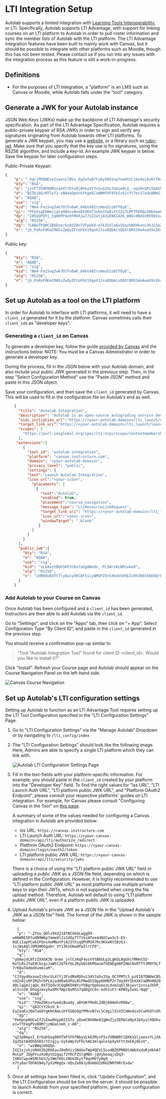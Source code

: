 # LTI Integration Setup

Autolab supports a limited integration with [Learning Tools Interoperability](http://www.imsglobal.org/activity/learning-tools-interoperability), or LTI. Specifically, Autolab supports LTI Advantage, 
with support for linking courses on an LTI platform to Autolab in order to pull roster information and sync the member
lists of Autolab with the LTI platform. The LTI Advantage integration features have been built to mainly work with Canvas,
but it should be possible to integrate with other platforms such as Moodle, though this has not been tested. Please
contact us if you run into any issues with the integration process as this feature is still a work-in-progress.

## Definitions
- For the purposes of LTI Integration, a "platform" is an LMS such as Canvas or Moodle, while Autolab falls under the "tool" category.

## Generate a JWK for your Autolab instance
JSON Web Keys (JWKs) make up the backbone of LTI Advantage's security specification. 
As part of the LTI Advantage Specification, Autolab requires a public-private keypair of RSA JWKs in order to sign
and verify any signatures originating from Autolab towards other LTI platforms. To generate a JWK keypair, you may use 
a [website](https://mkjwk.org/), or a library such as [ruby-jwt](https://github.com/jwt/ruby-jwt). 
Make sure that you specify that the key use is for signatures, using the RS256 algorithm, and include a key-id. An example
JWK keypair is below. Save the keypair for later configuration steps.

Public-Private Keypair:
```json
{
    "p": "_VqrjPDQHEce2zwxnzlBVu_6gZwfwBftu8yX8Q1np7nw9StC16e4oi8vKtTHc6hy-byOU-JyKV0Dj9LZXF_r5_HZlCEVCg9J4oopsINAwi1ekWRWj3pGCJaJ6M9QdWTd3Q0zzWVowdeDmwfWGQKesoM7O4JkxzFRV1w-8GqQYyM",
    "kty": "RSA",
    "q": "jzrFTIhNP80RUzqX4lYESsBjBhkyXY7nSsOJXLtUmie0LG_-aqJ0nSRi5Q4hhDsou3VjMWj-7QvwrgYw4GF5ktlDdEN874TuIRY2LeuWa1WlsYg7QN31G89tPFb7IxlxY9D0KG0Tg3NkXkZ1t2OgQZZeY_uTsY5yJ9e1Zb0Lpec",
    "d": "BSZb18GcM7lo72-sB84aOpUrkfhgmECsWBMfXF9fbIv8jsYt7mc5leduANHSf7aFTS39XQtGZUoZ6DLT2b-DhF2_VJCjm0r2P-YnzHV8QJ9iQKu9tEeclRFR7xeFh0HE39f28n_DKSsvUfkMjPY79Jyw7ctYezLoUJFEP1UI9W1zVbJgRn8GHv438qKGzwJWKWfNVMbNuW9eLLkR5ejPZMts_0cLF3e6JLOZCL2x6yrrqwE8bXehUHDIsVnE-YT0yHWiuNge5YZaicHhQDRqEQZ80KYUzLCecstEPCCyB5UPVP-dhuZhkM0xfadwI61oGFaF5HSNjsW-gjxsE7RIHQ",
    "e": "AQAB",
    "use": "sig",
    "kid": "Nm4-PaiSvgIwk7OlFn0wK_64bt402rsHmu5zz8fTOyE",
    "qi": "PFp5xgEbWmzjgtxHBGvsBxm8YXKUf3xhm3fpBiXYIZo7LMf7PERQzIWb4amFqq0CBfShYgm9tFwdt2ldIQXvhqY2n3bp-Jp1M5P_YD89FR5-YJLk9PnFfEOEJnD1fqRILMWXUGJxL1YxLMIXXkbbhozrh2-2C-Rku7MFdIMA4UI",
    "dp": "10SkQPQYj_5qHHPP4e9fMkRjwJ7sZ2atjAVyENKIAX6_W0Gv4NdUzRF0bVswQXiegM4SzPm6cKTkst6_63phUsovSmq1mr-U0tT8SUusyZCNKtJrriuBuChY86S7Q5Q542olWt9QnGvHGgIVi1iriRhySsUnZgzkhWsO225gUqs",
    "alg": "RS256",
    "dq": "LKWoTPQMCIBXDzerks03Z0nTVFpUXd-m76JGVla6x5bqzhNXHkxnx3hJL5eZEQwT5WNxOTy-gov_SW_6mmcoK4N4SGylLFCmnj-7QdM3P1wiW1XZCp5lwnaFWZLPlCBhPTksctGVjJtSxSR3m2P915QU9lu8rVN2-D6AeCdW0y8",
    "n": "jb_PoRxF0KaCMASsZwQyZFtoF6X19geXJJsx8QbAcsQEKt8RX34eAueVXn1K49UaGDkK-G9UCDmLDYTKMgjz1mtFKuV2J6CwowplkBq9rE_fUgkSY0XfLC3pCRSaQ6kjwwUjbFjF7tWVQHFhTgjqQ85HA5Pd3ix1yHnMPaNZ08CwucAx1st_WLauEmqdkmfXNIA65S5CO8EXxo94CVJ-DIZ3X7HDJq0m28SRKMR7sPM1q8A3a3z_n7DzIytjRyQkLcCWQq9oLT5dTuvAHz3Hasb1hqGqy9uS3RCFvjXk3GW3JMonVfhJ7310gUCAojEqsQ06vtoLp0g0QsjTUbADlQ"
}
```
Public key:
```json
{
    "kty": "RSA",
    "e": "AQAB",
    "use": "sig",
    "kid": "Nm4-PaiSvgIwk7OlFn0wK_64bt402rsHmu5zz8fTOyE",
    "alg": "RS256",
    "n": "jb_PoRxF0KaCMASsZwQyZFtoF6X19geXJJsx8QbAcsQEKt8RX34eAueVXn1K49UaGDkK-G9UCDmLDYTKMgjz1mtFKuV2J6CwowplkBq9rE_fUgkSY0XfLC3pCRSaQ6kjwwUjbFjF7tWVQHFhTgjqQ85HA5Pd3ix1yHnMPaNZ08CwucAx1st_WLauEmqdkmfXNIA65S5CO8EXxo94CVJ-DIZ3X7HDJq0m28SRKMR7sPM1q8A3a3z_n7DzIytjRyQkLcCWQq9oLT5dTuvAHz3Hasb1hqGqy9uS3RCFvjXk3GW3JMonVfhJ7310gUCAojEqsQ06vtoLp0g0QsjTUbADlQ"
}
```
## Set up Autolab as a tool on the LTI platform

In order for Autolab to interface with LTI platforms, it will need to have a `client_id` generated for it by the platform.
 Canvas sometimes calls their `client_id`s as "developer keys".
### Generating a `client_id` on Canvas
To generate a developer key, follow the guide [provided by Canvas](https://community.canvaslms.com/t5/Admin-Guide/How-do-I-configure-an-LTI-key-for-an-account/ta-p/140)
and the instructions below. NOTE: You must be a Canvas Administrator in order to generate a developer key.

During the process, fill in the JSON below with your Autolab domain, and also include your public JWK generated in the previous
step. Then, in the step "Select Configuration Method" use the "Paste JSON" method and paste in this JSON object.

Save your configuration, and then save the `client_id` generated by Canvas. This will be used to fill in the configuration file
on Autolab's end as well.

```json
    {
      "title": "Autolab Integration",
      "description": "Autolab is an open-source autograding service developed by students, for students",
      "oidc_initiation_url":"https://<your-autolab-domain>/lti_launch/oidc_login/",
      "target_link_uri":"https://<your-autolab-domain>/lti_launch/launch/",
      "scopes": [
        "https://purl.imsglobal.org/spec/lti-nrps/scope/contextmembership.readonly"
      ],
     "extensions":[
        {
          "tool_id": "autolab-integration",
          "platform": "canvas.instructure.com",
          "domain": "<your-autolab-domain>",
          "privacy_level": "public",
          "settings": {
          "text":"Launch Autolab Integration",
          "icon_url":"<your-icon>",
            "placements": [
              {
                "text":"Autolab",
                "enabled": true,
                "placement":"course_navigation",
                "message_type": "LtiResourceLinkRequest",
                "target_link_uri": "https://<your-autolab-domain>/lti_launch/launch/",
                "icon_url":"<your-icon>",
                "windowTarget": "_blank"
               }
            ]
          }
        }
      ],
      "public_jwk":{
        "kty": "RSA",
        "e": "AQAB",
        "use": "sig",
        "kid": "vLkAvsYBQk5KF3lRxYaUgOWodo_-PL5WrzKLNMcwke0",
        "alg": "RS256",
        "n": "iHN9QvbOTCTlyQwiyUKCAF5iLyAMGPZSnS46okSH5EZv0k3B65k0DdQr8b454RfwOABp7FgXKOEG4oMG62GiFoWebf1nKVBF5O80QOHZquTZLXYPMBKW9FVB0oDol-pzzNmqX0iDPBnCsoII3S8_sDn5V4ur3LUKM2j7oBBphhAPiin8Oh64gnAPS5nlnJmaV8VIbOdpQgzLLHPH4jIfjFhvIKzwRf1kqQGZsUaGYhrGZTusPOLJ0nBHlNh5cEEjbfp0oEvsNJoMzF0COZaMt2d89G7-oaVE64vcEc4rRbW4g1nL4NbeO8xh1Vkhp4rsqL8Zw__DHNue-8kJQt2LUw"
      }
    }
```
### Add Autolab to your Course on Canvas

Once Autolab has been configured and a `client_id` has been generated, Instructors are then able to add Autolab via the `client_id`.

Go to "Settings", and click on the "Apps" tab, then click on "+ App". Select Configuration Type "By Client ID", and paste in the `client_id` generated in the 
previous step.

You should receive a confirmation pop-up similar to 
> "Tool "Autolab Integration Tool" found for client ID <client_id>. Would you like to install it?"

Click "Install". Refresh your Course page and Autolab should appear on the Course Navigation Panel on the left-hand side.

![Canvas Course Navigation](/images/Canvas_Course_Navigation.png)

## Set up Autolab's LTI configuration settings

Setting up Autolab to function as an LTI Advantage Tool requires setting up the LTI Tool Configuration specified in the "LTI Configuration Settings" Page.

1. Go to "LTI Configuration Settings" via the "Manage Autolab" Dropdown or by navigating to `/lti_config/index`

2. The "LTI Configuration Settings" should look like the following image. Here, Admins are able to specify a single LTI platform which they can link with.

     ![Autolab LTI Configuration Settings Page](/images/lti_configuration_settings.png)

3. Fill in the text-fields with your platform-specific information. For example, you should paste in the `client_id` created by your platform into the "Developer Key" field.
   To find the right values for "iss URL", "LTI Launch Auth URL", "LTI platform public JWK URL", and "Platform OAuth2 Endpoint", please consult your respective platforms' guides
   on LTI integration. For example, for Canvas please consult "Configuring Canvas in the Tool" on [this page](https://canvas.instructure.com/doc/api/file.lti_dev_key_config.html).
   
     A summary of some of the values needed for configuring a Canvas integration in Autolab are provided below:
      
     - iss URL: `https://canvas.instructure.com`
     - LTI Launch Auth URL: `https://<your-canvas-domain>/api/lti/authorize_redirect`
     - Platform OAuth2 Endpoint: `https://<your-canvas-domain>/login/oauth2/token`
     - LTI platform public JWK URL: `https://<your-canvas-domain>/api/lti/security/jwks`

     There is a choice of using the "LTI platform public JWK URL" field or uploading a public JWK as a JSON file field, depending on which is defined in the Configuration. However, it is highly recommended to use
     "LTI platform public JWK URL" as most platforms use multiple private keys to sign their JWTs, which is not supported when using the file upload method. Therefore, Autolab will default to using "LTI platform public JWK URL", even if a platform public JWK is uploaded.
   
4. Upload Autolab's private JWK as a JSON file in the "Upload Autolab's JWK as a JSON file" field. The format of the JWK is shown in the sample below:


         {
         "p": "-ZtUu_QDlz9XX218fNCUkGLwggD9-w86WRE5R7uON9W6p7mme8l2z2dOyTTftkiHTee4dN2Cww3c5-EV-6QCiIapPCwbIFQxsXeMNatPjA2IthiqQPUM1R7Rc9KkwRYIBz6J-1sjWsAQlJDM3WOGgabr_VY13KsG6wOPw2lrCF0",
         "kty": "RSA",
         "q": "yDAwjdLNfzZXXGK3b_Unmx_jvlCzKqF4ysYVtB6ULg3LgKGLBgGhcYMHnCU2-KeTLRsJYaE8CbigiJaWtC2QfkYbLZ6yU8v8kM5wum7hENEgm8PINbCNxRTTYJM9Y5LTzKnNMPYu1DXUx7iC_TkeAX0Gj-7rKBaTAdmdXvmbieM",
         "d": "CJYgyd0xavwIjOocVL4lYj2FsdMxRDhu13457a5v3Sq_OCfPMTL5_pzE187DN0eCBSOGUTmTYbsiJVkOeO-cHZoOjsRFIM2hrDPLAjud00a6dPoLNlPNwQ5IQppHXMbP2r7Uq30Y1hXXA7aQMnH0205Wv7bgWVd1yBO-d0LlqgA1jqQx_8XTIOdv3CQgBKOXWtvYhBgrOpUoeozL9xm2qbl3bjwvr1cniaJhhP_vUNVjphdxpA1aczOr0ZYJNebwrEoNndnEGlIYr0MkQmatnGmw-al5cn20_DhGgzmxykwXMYfWpt9xM5S7q8DgtC0v-kdh2sF3-KPW5yIwXL-NqQ",
         "e": "AQAB",
         "use": "sig",
         "kid": "PdwZOKsxtweAiBua4y_aBYmKfMe8L2dBj60AmhzR0bw",
         "qi": "q82CtY2kzU_k-EaIeaEsJ6mTaG0YgKHtAmLohY5GQSOgYPMnvN7vLSCdgilXzVZCmNo4zu5CuHSO7cOhbfPFr2VP9rkNnhxG2bIhfuUOWn5vap2AQz5K6KD9HuRW6h4g8JJR1zL2FtdYkOZArQAEuwg9YDesHk6xUTIKR3pemK4",
         "dp": "Pe6pnp0UCwIfZsEew0Vpp021STx_yDxmCNV6Ne82gWoZjyZERbCeNyX16XyiCXODhvP4055mpIkbB7nUn4R5UHDBKvnynRnm3pbABk0ERsbQ5gXGsKlczsB_zdI1KOeThGCjEefyJMFFG-e1vTTFmgPVyB0M7jzNUaCnmh_c-80",
         "alg": "RS256",
         "dq": "q23pBmpxI_ErGqhGog90XTkP1FhTNbyVLkA3McnF5zJVBNBRt1EKKaSljaeozYLjXAr9G6fxO_npL06Vu7IRPLFYcNanq27R2EeQ7XYqMjaEEB-2gZOxtAXDhb5RIcYIrgjy-Gy5aWy3zFhLhAG3mlqwle1pXykFtt3eEAj8kzU",
         "n": "wzBWqiHbQQn-IXI2xjxkjURHVZb2ROEauJ0eRXiiSN4GeTWp9QEVL5Lo4BZKPM0OtXWbXxdoRjHkhA7m3rVqZZkwHKp6z9ncHIuEk0ep8l_gXL92OJCRWONvhJ7xQ8RihlIsbTLowGSdfDBMGWjOeZRiNqpRLeQKQmCon_RcbZIDDA28f6zZnC59nkxE7SA-MsCpF_JDgPYvzXoBytU2gqif2YRCFZSlgMBX-jqVybeaqjxDq3-IXNVCwpsWSMChU3JyIWm7K6czNbkOEytf9qnMV7yHg9_-n7ty8arTDhN1N4y7yXiM0gQx-UQsZe80Jy0Um6U2UHU2NRfHRrEvdw"
         }
         

5. Once all settings have been filled in, click "Update Configuration", and the LTI Configuration should be live on the server. it should be possible to launch Autolab from your specified platform, given your configuration is correct.

